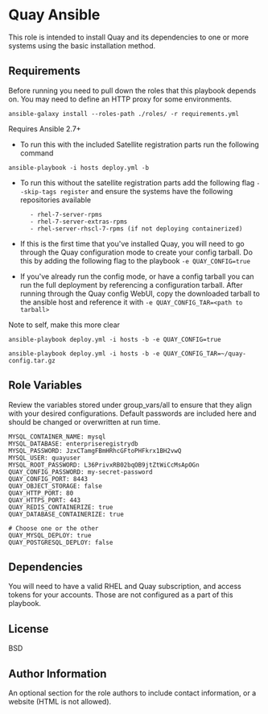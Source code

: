 Quay Ansible
=========

This role is intended to install Quay and its dependencies to one or more systems using the basic installation method.

Requirements
------------

Before running you need to pull down the roles that this playbook depends on. You may need to define an HTTP proxy for some environments.

 ```
 ansible-galaxy install --roles-path ./roles/ -r requirements.yml
 ```

 Requires Ansible 2.7+

 + To run this with the included Satellite registration parts run the following command
 ```
 ansible-playbook -i hosts deploy.yml -b
 ```
 
 + To run this without the satellite registration parts add the following flag `--skip-tags register` and ensure the systems have the following repositories available

 ```
       - rhel-7-server-rpms
       - rhel-7-server-extras-rpms
       - rhel-server-rhscl-7-rpms (if not deploying containerized)
```

+ If this is the first time that you've installed Quay, you will need to go through the Quay configuration mode to create your config tarball. Do this by adding the following flag to the playbook `-e QUAY_CONFIG=true`

+ If you've already run the config mode, or have a config tarball you can run the full deployment by referencing a configuration tarball. After running through the Quay config WebUI, copy the downloaded tarball to the ansible host and reference it with `-e QUAY_CONFIG_TAR=<path to tarball>`

Note to self, make this more clear

```
ansible-playbook deploy.yml -i hosts -b -e QUAY_CONFIG=true
```


```
ansible-playbook deploy.yml -i hosts -b -e QUAY_CONFIG_TAR=~/quay-config.tar.gz
```



Role Variables
--------------

Review the variables stored under group_vars/all to ensure that they align with your desired configurations. Default passwords are included here and should be changed or overwritten at run time.

```
MYSQL_CONTAINER_NAME: mysql
MYSQL_DATABASE: enterpriseregistrydb
MYSQL_PASSWORD: JzxCTamgFBmHRhcGFtoPHFkrx1BH2vwQ
MYSQL_USER: quayuser
MYSQL_ROOT_PASSWORD: L36PrivxRB02bqOB9jtZtWiCcMsApOGn
QUAY_CONFIG_PASSWORD: my-secret-password
QUAY_CONFIG_PORT: 8443
QUAY_OBJECT_STORAGE: false
QUAY_HTTP_PORT: 80
QUAY_HTTPS_PORT: 443
QUAY_REDIS_CONTAINERIZE: true
QUAY_DATABASE_CONTAINERIZE: true

# Choose one or the other
QUAY_MYSQL_DEPLOY: true
QUAY_POSTGRESQL_DEPLOY: false
```

Dependencies
------------

You will need to have a valid RHEL and Quay subscription, and access tokens for your accounts. Those are not configured as a part of this playbook.


License
-------

BSD

Author Information
------------------

An optional section for the role authors to include contact information, or a website (HTML is not allowed).
